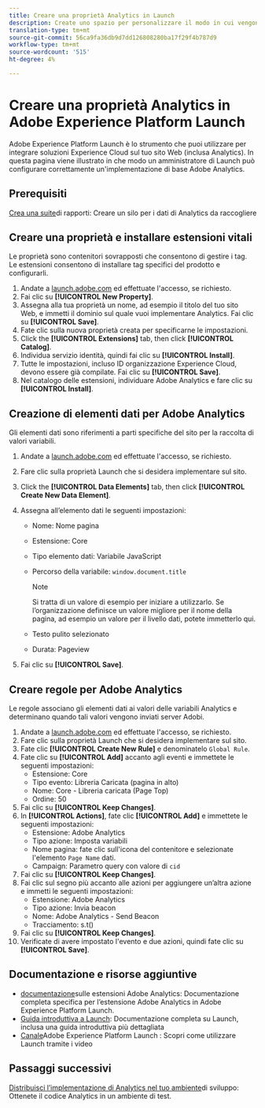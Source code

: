 ```yaml
---
title: Creare una proprietà Analytics in Launch
description: Create uno spazio per personalizzare il modo in cui vengono raccolti i dati, utilizzando  Adobe Experience Platform Launch.
translation-type: tm+mt
source-git-commit: 56ca9fa36db9d7dd126808280ba17f29f4b787d9
workflow-type: tm+mt
source-wordcount: '515'
ht-degree: 4%

---
```



# Creare una proprietà Analytics in  Adobe Experience Platform Launch

 Adobe Experience Platform Launch è lo strumento che puoi utilizzare per integrare soluzioni  Experience Cloud sul tuo sito Web (inclusa Analytics). In questa pagina viene illustrato in che modo un amministratore di Launch può configurare correttamente un&#39;implementazione di base  Adobe Analytics.

## Prerequisiti

[Crea una suite](/help/admin/admin-console/create-report-suite.md)di rapporti: Creare un silo per i dati di Analytics da raccogliere

## Creare una proprietà e installare estensioni vitali

Le proprietà sono contenitori sovrapposti che consentono di gestire i tag. Le estensioni consentono di installare tag specifici del prodotto e configurarli.

1. Andate a [launch.adobe.com](https://launch.adobe.com) ed effettuate l&#39;accesso, se richiesto.
1. Fai clic su **[!UICONTROL New Property]**.
1. Assegna alla tua proprietà un nome, ad esempio il titolo del tuo sito Web, e immetti il dominio sul quale vuoi implementare Analytics. Fai clic su **[!UICONTROL Save]**.
1. Fate clic sulla nuova proprietà creata per specificarne le impostazioni.
1. Click the **[!UICONTROL Extensions]** tab, then click **[!UICONTROL Catalog]**.
1. Individua servizio identità, quindi fai clic su **[!UICONTROL Install]**.
1. Tutte le impostazioni, incluso  ID organizzazione Experience Cloud, devono essere già compilate. Fai clic su **[!UICONTROL Save]**.
1. Nel catalogo delle estensioni, individuare  Adobe Analytics e fare clic su **[!UICONTROL Install]**.

## Creazione di elementi dati per  Adobe Analytics

Gli elementi dati sono riferimenti a parti specifiche del sito per la raccolta di valori variabili.

1. Andate a [launch.adobe.com](https://launch.adobe.com) ed effettuate l&#39;accesso, se richiesto.
1. Fare clic sulla proprietà Launch che si desidera implementare sul sito.
1. Click the **[!UICONTROL Data Elements]** tab, then click **[!UICONTROL Create New Data Element]**.
1. Assegna all’elemento dati le seguenti impostazioni:

   * Nome: Nome pagina
   * Estensione: Core
   * Tipo elemento dati: Variabile JavaScript
   * Percorso della variabile: `window.document.title`

      >[!NOTE]
      >
      >Si tratta di un valore di esempio per iniziare a utilizzarlo. Se l’organizzazione definisce un valore migliore per il nome della pagina, ad esempio un valore per il livello dati, potete immetterlo qui.
   * Testo pulito selezionato
   * Durata: Pageview
1. Fai clic su **[!UICONTROL Save]**.

## Creare regole per  Adobe Analytics

Le regole associano gli elementi dati ai valori delle variabili Analytics e determinano quando tali valori vengono inviati  server  Adobi.

1. Andate a [launch.adobe.com](https://launch.adobe.com) ed effettuate l&#39;accesso, se richiesto.
1. Fare clic sulla proprietà Launch che si desidera implementare sul sito.
1. Fate clic **[!UICONTROL Create New Rule]** e denominatelo `Global Rule`.
1. Fate clic su **[!UICONTROL Add]** accanto agli eventi e immettete le seguenti impostazioni:
   * Estensione: Core
   * Tipo evento: Libreria Caricata (pagina in alto)
   * Nome: Core - Libreria caricata (Page Top)
   * Ordine: 50
1. Fai clic su **[!UICONTROL Keep Changes]**.
1. In **[!UICONTROL Actions]**, fate clic **[!UICONTROL Add]** e immettete le seguenti impostazioni:
   * Estensione:  Adobe Analytics
   * Tipo azione: Imposta variabili
   * Nome pagina: fate clic sull&#39;icona del contenitore e selezionate l&#39;elemento `Page Name` dati.
   * Campaign: Parametro query con valore di `cid`
1. Fai clic su **[!UICONTROL Keep Changes]**.
1. Fai clic sul segno più accanto alle azioni per aggiungere un’altra azione e immetti le seguenti impostazioni:
   * Estensione:  Adobe Analytics
   * Tipo azione: Invia beacon
   * Nome:  Adobe Analytics - Send Beacon
   * Tracciamento: s.t()
1. Fai clic su **[!UICONTROL Keep Changes]**.
1. Verificate di avere impostato l&#39;evento e due azioni, quindi fate clic su **[!UICONTROL Save]**.

## Documentazione e risorse aggiuntive

* [documentazione](https://docs.adobelaunch.com/extension-reference/web/adobe-analytics-extension)sulle estensioni Adobe Analytics: Documentazione completa specifica per l’estensione  Adobe Analytics in  Adobe Experience Platform Launch.
* [Guida introduttiva a Launch](https://docs.adobelaunch.com/getting-started): Documentazione completa su Launch, inclusa una guida introduttiva più dettagliata
* [Canale](https://experienceleague.adobe.com/?tag=Launch#recommended/solutions/experience-platform)Adobe Experience Platform Launch : Scopri come utilizzare Launch tramite i video

## Passaggi successivi

[Distribuisci l’implementazione di Analytics nel tuo ambiente](deploy-dev.md)di sviluppo: Ottenete il codice Analytics in un ambiente di test.
